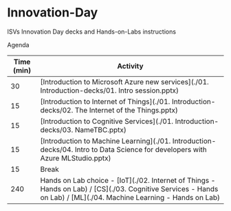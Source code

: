 # Innovation-Day
ISVs Innovation Day decks and Hands-on-Labs instructions

Agenda

| Time (min) | Activity |
| ---        | ---      |
| 30         | [Introduction to Microsoft Azure new services](./01. Introduction-decks/01. Intro session.pptx) |
| 15         | [Introduction to Internet of Things](./01. Introduction-decks/02. The Internet of the Things.pptx) |
| 15         | [Introduction to Cognitive Services](./01. Introduction-decks/03. NameTBC.pptx) |
| 15         | [Introduction to Machine Learning](./01. Introduction-decks/04. Intro to Data Science for developers with Azure MLStudio.pptx) |
| 15         | Break |
| 240        | Hands on Lab choice - [IoT](./02. Internet of Things - Hands on Lab) / [CS](./03. Cognitive Services - Hands on Lab) / [ML](./04. Machine Learning - Hands on Lab) |
